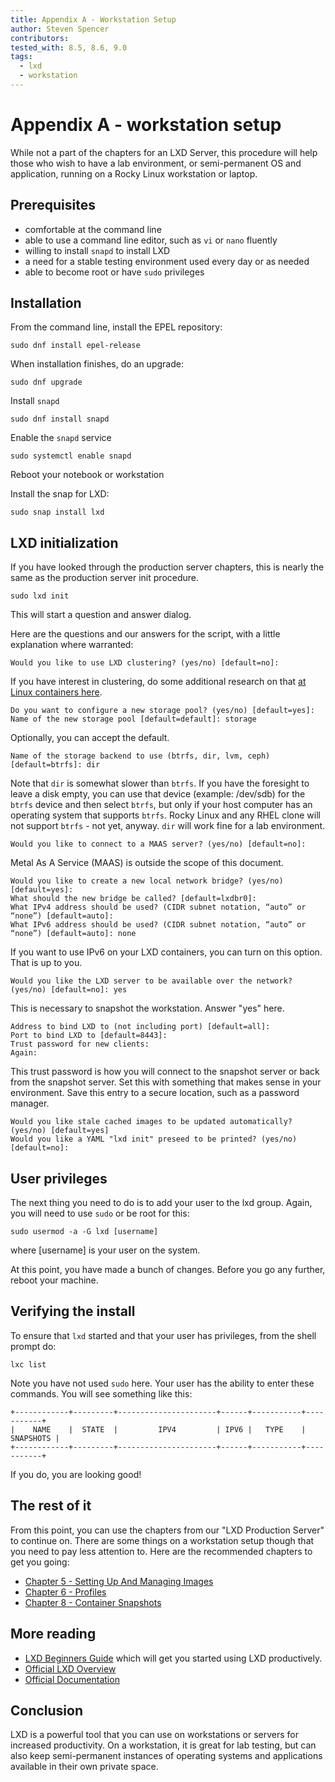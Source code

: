 ```yaml
---
title: Appendix A - Workstation Setup
author: Steven Spencer
contributors: 
tested_with: 8.5, 8.6, 9.0
tags:
  - lxd
  - workstation
---
```


# Appendix A - workstation setup

While not a part of the chapters for an LXD Server, this procedure will help those who wish to have a lab environment, or semi-permanent OS and application, running on a Rocky Linux workstation or laptop.

## Prerequisites

* comfortable at the command line
* able to use a command line editor, such as `vi` or `nano` fluently
* willing to install `snapd` to install LXD
* a need for a stable testing environment used every day or as needed
* able to become root or have `sudo` privileges

## Installation

From the command line, install the EPEL repository:

```
sudo dnf install epel-release 
```

When installation finishes, do an upgrade:

```
sudo dnf upgrade
```

Install `snapd`

```
sudo dnf install snapd 
```

Enable the `snapd` service

```
sudo systemctl enable snapd
```

Reboot your notebook or workstation

Install the snap for LXD:

```
sudo snap install lxd
```

## LXD initialization

If you have looked through the production server chapters, this is nearly the same as the production server init procedure. 

```
sudo lxd init
```

This will start a question and answer dialog. 

Here are the questions and our answers for the script, with a little explanation where warranted:

```
Would you like to use LXD clustering? (yes/no) [default=no]:
```

If you have interest in clustering, do some additional research on that [at Linux containers here](https://linuxcontainers.org/lxd/docs/master/clustering/).

```
Do you want to configure a new storage pool? (yes/no) [default=yes]:
Name of the new storage pool [default=default]: storage
```

Optionally, you can accept the default. 

```
Name of the storage backend to use (btrfs, dir, lvm, ceph) [default=btrfs]: dir
```

Note that `dir` is somewhat slower than `btrfs`. If you have the foresight to leave a disk empty, you can use that device (example: /dev/sdb) for the `btrfs` device and then select `btrfs`, but only if your host computer has an operating system that supports `btrfs`. Rocky Linux and any RHEL clone will not support `btrfs` - not yet, anyway. `dir` will work fine for a lab environment.

```
Would you like to connect to a MAAS server? (yes/no) [default=no]:
```

Metal As A Service (MAAS) is outside the scope of this document.

```
Would you like to create a new local network bridge? (yes/no) [default=yes]:
What should the new bridge be called? [default=lxdbr0]: 
What IPv4 address should be used? (CIDR subnet notation, “auto” or “none”) [default=auto]:
What IPv6 address should be used? (CIDR subnet notation, “auto” or “none”) [default=auto]: none
```

If you want to use IPv6 on your LXD containers, you can turn on this option. That is up to you.

```
Would you like the LXD server to be available over the network? (yes/no) [default=no]: yes
```

This is necessary to snapshot the workstation. Answer "yes" here.

```
Address to bind LXD to (not including port) [default=all]:
Port to bind LXD to [default=8443]:
Trust password for new clients:
Again:
```

This trust password is how you will connect to the snapshot server or back from the snapshot server. Set this with something that makes sense in your environment. Save this entry to a secure location, such as a password manager.

```
Would you like stale cached images to be updated automatically? (yes/no) [default=yes]
Would you like a YAML "lxd init" preseed to be printed? (yes/no) [default=no]:
```

## User privileges

The next thing you need to do is to add your user to the lxd group. Again, you will need to use `sudo` or be root for this:

```
sudo usermod -a -G lxd [username]
```

where [username] is your user on the system.

At this point, you have made a bunch of changes. Before you go any further, reboot your machine.

## Verifying the install

To ensure that `lxd` started and that your user has privileges, from the shell prompt do:

```
lxc list
```

Note you have not used `sudo` here. Your user has the ability to enter these commands. You will see something like this:

```
+------------+---------+----------------------+------+-----------+-----------+
|    NAME    |  STATE  |         IPV4         | IPV6 |   TYPE    | SNAPSHOTS |
+------------+---------+----------------------+------+-----------+-----------+
```

If you do, you are looking good!

## The rest of it

From this point, you can use the chapters from our "LXD Production Server" to continue on. There are some things on a workstation setup though that you need to pay less attention to. Here are the recommended chapters to get you going:

* [Chapter 5 - Setting Up And Managing Images](05-lxd_images.md)
* [Chapter 6 - Profiles](06-profiles.md)
* [Chapter 8 - Container Snapshots](08-snapshots.md)

## More reading

* [LXD Beginners Guide](../../guides/containers/lxd_web_servers.md) which will get you started using LXD productively.
* [Official LXD Overview](https://linuxcontainers.org/lxd/introduction/)
* [Official Documentation](https://linuxcontainers.org/lxd/docs/master/)

## Conclusion 

LXD is a powerful tool that you can use on workstations or servers for increased productivity. On a workstation, it is great for lab testing, but can also keep semi-permanent instances of operating systems and applications available in their own private space. 

